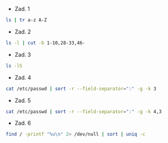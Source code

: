 * Zad. 1
```sh
ls | tr a-z A-Z
```

* Zad. 2
```sh
ls -l | cut -b 1-10,28-33,46-
```

* Zad. 3
```sh
ls -lS
```

* Zad. 4
```sh
cat /etc/passwd | sort -r --field-separator=":" -g -k 3
```

* Zad. 5
```sh
cat /etc/passwd | sort -r --field-separator=":" -g -k 4,3
```

* Zad. 6
```sh
find / -printf "%u\n" 2> /dev/null | sort | uniq -c
```